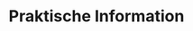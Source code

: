---
title: Praktisch
menu:
  main:
    weight: 1
    name: Praktisch

description: We use Airbnb for booking.

title: Praktische Information

faq:
- title: Lage
  content: Unsere Apartments befinden sich im Herzen von Balestrand. Kurze Entfernungen zu allem, was Sie brauchen sollten. Lebensmittelgeschäfte, Restaurants, Touristeninformation und zu Fuß zum Boot (Bergen, Flom), Bus und Parkplatz
  button: Mehr informationen 
  url: /de/lokasjon


- title: Wie buche ich eine Wohnung?
  content: Wir nutzen Airbnb für die Buchung. Unter dem Menü Apartments finden Sie eine Liste der verfügbaren Apartments. Alle Apartments haben einen direkten Link zu aribnb für die Buchung.
  button: Gehen Sie zu unseren Wohnungen
  url: apartments.html

- title: Über unsere Wohnungen
  content: "<ul>
				<li>Alle Apartments verfügen über einen Balkon. Mit Blick auf den Fjord</li>
				<li>Die Wohnungen sind voll möbliert</li>
				<li>Einfaches Ein- und Auschecken mit der Keybox</li>
				<li>Kurze Entfernungen zum Lebensmittelgeschäft, Restaurant, Touristeninformation und allem, was Sie brauchen</li>
				<li>Einfacher Zugang, zu Fuß von öffentlichen Verkehrsmitteln wie Boot, Bus</li>
				<li>Bad, Dusche und Waschmaschine</li>
				<li>Bettwäsche inklusive</li>
				<li>Küche mit Kühlschrank, Herd und Gefrierschrank</li>
				<li>Wohnzimmer mit Sitzecke und TV</li>
			</ul>"

- title: Ein- und Auschecken
  content: Die Apartments verfügen über einen Schlüsselkasten in der Nähe des Eingangs. Nach Abschluss der Buchung erhalten Sie Informationen zur Adresse, zum Keybox-Code und mehr. Kasse vor 1200 Uhr am Abreisetag. Die Reinigung ist inbegriffen, aber wir bitten Sie, es in dem Zustand zu lassen, in dem Sie angekommen sind.

- title: Irgendwas stimmt nicht, an wen kann ich mich wenden?
  content: Rufen Sie uns unter <b> +47 47 28 97 48 </b> an oder senden Sie eine E-Mail an <b> lidalsiv@gmail.com </b>
---